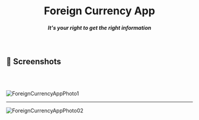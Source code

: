 
<h1 align="center"> Foreign Currency App </h1>

<h5 align="center">It's your right to get the right information   </h5>

<br>


## 📸 Screenshots

<br>
<br>

![ForeignCurrencyAppPhoto1](https://user-images.githubusercontent.com/72153125/123552946-60387d80-d781-11eb-96be-b76c896e9373.png)


--------------------

![ForeignCurrencyAppPhoto02](https://user-images.githubusercontent.com/72153125/123553393-9a0a8380-d783-11eb-8ba1-6b2a7153416a.png)

